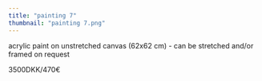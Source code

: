 ```yaml
---
title: "painting 7"
thumbnail: "painting 7.png"
---
```

acrylic paint on unstretched canvas (62x62 cm) - can be stretched and/or framed on request


3500DKK/470€